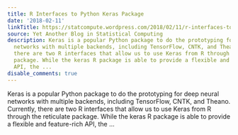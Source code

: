 ```yaml
---
title: R Interfaces to Python Keras Package
date: '2018-02-11'
linkTitle: https://statcompute.wordpress.com/2018/02/11/r-interfaces-to-python-keras-package/
source: Yet Another Blog in Statistical Computing
description: Keras is a popular Python package to do the prototyping for deep neural
  networks with multiple backends, including TensorFlow, CNTK, and Theano. Currently,
  there are two R interfaces that allow us to use Keras from R through the reticulate
  package. While the keras R package is able to provide a flexible and feature-rich
  API, the ...
disable_comments: true
---
```

Keras is a popular Python package to do the prototyping for deep neural networks with multiple backends, including TensorFlow, CNTK, and Theano. Currently, there are two R interfaces that allow us to use Keras from R through the reticulate package. While the keras R package is able to provide a flexible and feature-rich API, the ...